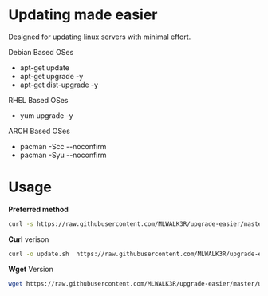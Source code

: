 Updating made easier
===================
Designed for updating linux servers with minimal effort.


Debian Based OSes
* apt-get update
* apt-get upgrade -y
* apt-get dist-upgrade -y

RHEL Based OSes 
* yum upgrade -y 

ARCH Based OSes 
* pacman -Scc --noconfirm
* pacman -Syu --noconfirm

Usage
===========
**Preferred method**

```bash
curl -s https://raw.githubusercontent.com/MLWALK3R/upgrade-easier/master/update.sh | bash
```

**Curl** verison
```bash
curl -o update.sh  https://raw.githubusercontent.com/MLWALK3R/upgrade-easier/master/update.sh && chmod +x update.sh && ./update.sh
```

**Wget** Version
```bash
wget https://raw.githubusercontent.com/MLWALK3R/upgrade-easier/master/update.sh && chmod +x update.sh && ./update.sh
```

